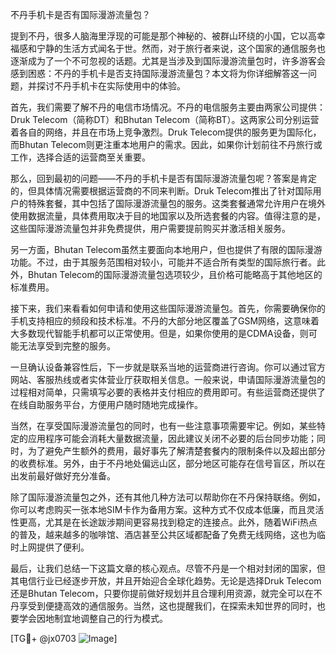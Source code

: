 不丹手机卡是否有国际漫游流量包？

提到不丹，很多人脑海里浮现的可能是那个神秘的、被群山环绕的小国，它以高幸福感和宁静的生活方式闻名于世。然而，对于旅行者来说，这个国家的通信服务也逐渐成为了一个不可忽视的话题。尤其是当涉及到国际漫游流量包时，许多游客会感到困惑：不丹的手机卡是否支持国际漫游流量包？本文将为你详细解答这一问题，并探讨不丹手机卡在实际使用中的体验。

首先，我们需要了解不丹的电信市场情况。不丹的电信服务主要由两家公司提供：Druk Telecom（简称DT）和Bhutan Telecom（简称BT）。这两家公司分别运营着各自的网络，并且在市场上竞争激烈。Druk Telecom提供的服务更为国际化，而Bhutan Telecom则更注重本地用户的需求。因此，如果你计划前往不丹旅行或工作，选择合适的运营商至关重要。

那么，回到最初的问题——不丹的手机卡是否有国际漫游流量包呢？答案是肯定的，但具体情况需要根据运营商的不同来判断。Druk Telecom推出了针对国际用户的特殊套餐，其中包括了国际漫游流量包的服务。这类套餐通常允许用户在境外使用数据流量，具体费用取决于目的地国家以及所选套餐的内容。值得注意的是，这些国际漫游流量包并非免费提供，用户需要提前购买并激活相关服务。

另一方面，Bhutan Telecom虽然主要面向本地用户，但也提供了有限的国际漫游功能。不过，由于其服务范围相对较小，可能并不适合所有类型的国际旅行者。此外，Bhutan Telecom的国际漫游流量包选项较少，且价格可能略高于其他地区的标准费用。

接下来，我们来看看如何申请和使用这些国际漫游流量包。首先，你需要确保你的手机支持相应的频段和技术标准。不丹的大部分地区覆盖了GSM网络，这意味着大多数现代智能手机都可以正常使用。但是，如果你使用的是CDMA设备，则可能无法享受到完整的服务。

一旦确认设备兼容性后，下一步就是联系当地的运营商进行咨询。你可以通过官方网站、客服热线或者实体营业厅获取相关信息。一般来说，申请国际漫游流量包的过程相对简单，只需填写必要的表格并支付相应的费用即可。有些运营商还提供了在线自助服务平台，方便用户随时随地完成操作。

当然，在享受国际漫游流量包的同时，也有一些注意事项需要牢记。例如，某些特定的应用程序可能会消耗大量数据流量，因此建议关闭不必要的后台同步功能；同时，为了避免产生额外的费用，最好事先了解清楚套餐内的限制条件以及超出部分的收费标准。另外，由于不丹地处偏远山区，部分地区可能存在信号盲区，所以在出发前最好做好充分准备。

除了国际漫游流量包之外，还有其他几种方法可以帮助你在不丹保持联络。例如，你可以考虑购买一张本地SIM卡作为备用方案。这种方式不仅成本低廉，而且灵活性更高，尤其是在长途跋涉期间更容易找到稳定的连接点。此外，随着WiFi热点的普及，越来越多的咖啡馆、酒店甚至公共区域都配备了免费无线网络，这也为临时上网提供了便利。

最后，让我们总结一下这篇文章的核心观点。尽管不丹是一个相对封闭的国家，但其电信行业已经逐步开放，并且开始迎合全球化趋势。无论是选择Druk Telecom还是Bhutan Telecom，只要你提前做好规划并且合理利用资源，就完全可以在不丹享受到便捷高效的通信服务。当然，这也提醒我们，在探索未知世界的同时，也要学会因地制宜地调整自己的行为模式。

[TG💪+ @jx0703 ![Image](https://github.com/user-attachments/assets/dbca1d08-cadb-493c-b0ec-ad6f7a83f270)]